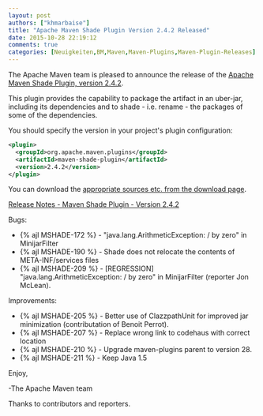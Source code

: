 ```yaml
---
layout: post
authors: ["khmarbaise"]
title: "Apache Maven Shade Plugin Version 2.4.2 Released"
date: 2015-10-28 22:19:12
comments: true
categories: [Neuigkeiten,BM,Maven,Maven-Plugins,Maven-Plugin-Releases]
---
```

The Apache Maven team is pleased to announce the release of the [Apache
Maven Shade Plugin, version 2.4.2](http://maven.apache.org/plugins/maven-shade-plugin/).

This plugin provides the capability to package the artifact in an uber-jar,
including its dependencies and to shade - i.e. rename - the packages of some of
the dependencies.

You should specify the version in your project's plugin configuration:

``` xml
<plugin>
  <groupId>org.apache.maven.plugins</groupId>
  <artifactId>maven-shade-plugin</artifactId>
  <version>2.4.2</version>
</plugin>
```

<!-- more -->

You can download the [appropriate sources etc. from the download page](http://maven.apache.org/plugins/maven-shade-plugin/download.cgi).
 
[Release Notes - Maven Shade Plugin - Version 2.4.2](https://issues.apache.org/jira/secure/ReleaseNote.jspa?projectId=12317921&version=12333008)

Bugs:

 * {% ajl MSHADE-172 %} -  "java.lang.ArithmeticException: / by zero" in MinijarFilter
 * {% ajl MSHADE-190 %} -  Shade does not relocate the contents of META-INF/services files
 * {% ajl MSHADE-209 %} -  [REGRESSION] "java.lang.ArithmeticException: / by zero" in MinijarFilter (reporter Jon McLean).

Improvements:

 * {% ajl MSHADE-205 %} -  Better use of ClazzpathUnit for improved jar minimization (contributation of Benoit Perrot).
 * {% ajl MSHADE-207 %} -  Replace wrong link to codehaus with correct location
 * {% ajl MSHADE-210 %} -  Upgrade maven-plugins parent to version 28.
 * {% ajl MSHADE-211 %} -  Keep Java 1.5


Enjoy,

-The Apache Maven team

Thanks to contributors and reporters.

